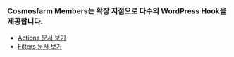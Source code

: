 ### Cosmosfarm Members는 확장 지점으로 다수의 WordPress Hook을 제공합니다.

- [Actions 문서 보기](https://github.com/username/cosmosfarm-members-docs/blob/main/actions.md)
- [Filters 문서 보기](https://github.com/username/cosmosfarm-members-docs/blob/main/filters.md)
